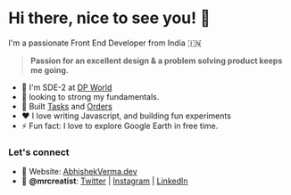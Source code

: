 # Hi there, nice to see you! 👋
I'm a passionate Front End Developer from India 🇮🇳

> **Passion for an excellent design & a problem solving product keeps me going.**

- 💼 I'm SDE-2 at [DP World](https://www.dpworld.com/)
- 🔭 looking to strong my fundamentals.
- 🌱 Built [Tasks](https://www.github.com/mrcreatist/tasks) and [Orders](https://www.github.com/mrcreatist/orders)
- ❤️ I love writing Javascript, and building fun experiments
- ⚡ Fun fact: I love to explore Google Earth in free time.

### Let's connect
- :balloon: Website: [AbhishekVerma.dev](https://abhishekverma.dev)
- :magnet: **@mrcreatist**: [Twitter](https://www.twitter.com/mrcreatist) | [Instagram](https://www.instagram.com/mrcreatist) | [LinkedIn](https://www.linkedin.com/in/mrcreatist)
